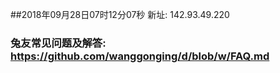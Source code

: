 ##2018年09月28日07时12分07秒 新址: 142.93.49.220
### 兔友常见问题及解答: https://github.com/wanggonging/d/blob/w/FAQ.md
